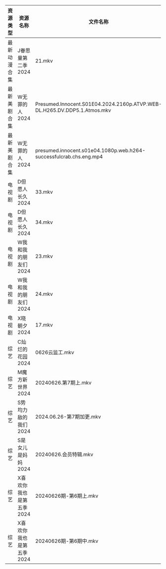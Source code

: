| 资源类型   | 资源名称           | 文件名称                                                                     | 分享链接                                 | 更新时间                |
| ------ | -------------- | ------------------------------------------------------------------------ | ------------------------------------ | ------------------- |
| 最新动漫合集 | J眷思量第二季2024    | 21.mkv                                                                   | https://www.alipan.com/s/Dh6A27bUJBP | 2024-06-26 12:09:16 |
| 最新美剧合集 | W无罪的人2024      | Presumed.Innocent.S01E04.2024.2160p.ATVP.WEB-DL.H265.DV.DDP5.1.Atmos.mkv | https://www.alipan.com/s/qe61ZxAArpR | 2024-06-26 14:07:00 |
| 最新美剧合集 | W无罪的人2024      | presumed.innocent.s01e04.1080p.web.h264-successfulcrab.chs.eng.mp4       | https://www.alipan.com/s/qe61ZxAArpR | 2024-06-26 12:07:00 |
| 电视剧    | D但愿人长久2024     | 33.mkv                                                                   | https://www.alipan.com/s/FhuZUhrsRyc | 2024-06-26 00:05:11 |
| 电视剧    | D但愿人长久2024     | 34.mkv                                                                   | https://www.alipan.com/s/FhuZUhrsRyc | 2024-06-26 00:05:11 |
| 电视剧    | W我和我的朋友们2024   | 23.mkv                                                                   | https://www.alipan.com/s/e9GsReG5oro | 2024-06-26 14:06:55 |
| 电视剧    | W我和我的朋友们2024   | 24.mkv                                                                   | https://www.alipan.com/s/e9GsReG5oro | 2024-06-26 14:06:55 |
| 电视剧    | X晓朝夕2024       | 17.mkv                                                                   | https://www.alipan.com/s/xPX4YgDfFos | 2024-06-26 14:07:11 |
| 综艺     | C灿烂的花园2024     | 0626云监工.mkv                                                              | https://www.alipan.com/s/cusw5oJaLFV | 2024-06-26 14:07:36 |
| 综艺     | M魔方新世界2024     | 20240626.第7期上.mkv                                                        | https://www.alipan.com/s/QX27Hz4Mb8P | 2024-06-26 14:08:12 |
| 综艺     | S势均力敌的我们2024   | 2024.06.26-第7期加更.mkv                                                     | https://www.alipan.com/s/XsFhEtje2h7 | 2024-06-26 14:08:28 |
| 综艺     | S是女儿是妈妈2024    | 20240626.会员特辑.mkv                                                        | https://www.alipan.com/s/GGFq6YSak3R | 2024-06-26 14:08:31 |
| 综艺     | X喜欢你我也是第五季2024 | 20240626期-第6期上.mkv                                                       | https://www.alipan.com/s/Si6SYux7pfw | 2024-06-26 14:08:43 |
| 综艺     | X喜欢你我也是第五季2024 | 20240626期-第6期中.mkv                                                       | https://www.alipan.com/s/Si6SYux7pfw | 2024-06-26 14:08:43 |
